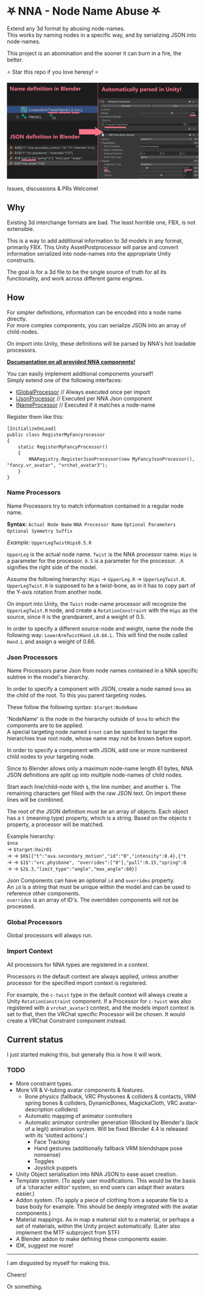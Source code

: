 # ⛧ NNA - Node Name Abuse ⛧
Extend any 3d format by abusing node-names.\
This works by naming nodes in a specific way, and by serializing JSON into node-names.

This project is an abomination and the sooner it can burn in a fire, the better.

⭐ Star this repo if you love heresy! ⭐

![](./Docs/img/nna-example.png)

Issues, discussions & PRs Welcome!

## Why
Existing 3d interchange formats are bad. The least horrible one, FBX, is not extensible.

This is a way to add additional information to 3d models in any format, primarily FBX.
This Unity AssetPostprocessor will parse and convert information serialized into node-names into the appropriate Unity constructs.

The goal is for a 3d file to be the single source of truth for all its functionality, and work across different game engines.

## How
For simpler definitions, information can be encoded into a node name directly.\
For more complex components, you can serialize JSON into an array of child-nodes.

On import into Unity, these definitions will be parsed by NNA's hot loadable processors.

**[Documantation on all provided NNA components!](Docs/Components.md)**

You can easily implement additional components yourself!\
Simply extend one of the following interfaces:
* [IGlobalProcessor](./NNA/Runtime/Processors/IGlobalProcessor.cs) // Always executed once per import
* [IJsonProcessor](./NNA/Runtime/Processors/IJsonProcessor.cs) // Executed per NNA Json component
* [INameProcessor](./NNA/Runtime/Processors/IJsonProcessor.cs) // Executed if it matches a node-name

Register them like this:
```
[InitializeOnLoad]
public class RegisterMyFancyrocessor
{
	static RegisterMyFancyProcessor()
	{
		NNARegistry.RegisterJsonProcessor(new MyFancyJsonProcessor(), "fancy.vr_avatar", "vrchat_avatar3");
	}
}
```

### Name Processors
Name Processors try to match information contained in a regular node name.

**Syntax:** `Actual Node Name` `NNA Processor Name` `Optional Parameters` `Optional Symmetry Suffix`

*Example:* `UpperLegTwistHips0.5.R`

`UpperLeg` is the actual node name.
`Twist` is the NNA processor name.
`Hips` is a parameter for the processor.
`0.5` is a parameter for the processor.
`.R` signifies the right side of the model.

Assume the following hierarchy: `Hips` → `UpperLeg.R` → `UpperLegTwist.R`.\
`UpperLegTwist.R` is supposed to be a twist-bone, as in it has to copy part of the Y-axis rotation from another node.

On import into Unity, the `Twist` node-name processor will recognize the `UpperLegTwist.R` node, and create a `RotationConstraint` with the `Hips` as the source, since it is the grandparent, and a weight of 0.5.

In order to specify a different source-node and weight, name the node the following way: `LowerArmTwistHand.L0.66.L`.
This will find the node called `Hand.L` and assign a weight of 0.66.

### Json Processors
Name Processors parse Json from node names contained in a NNA specific subtree in the model's hierarchy.

In order to specify a component with JSON, create a node named `$nna` as the child of the root.
To this you parent targeting nodes.

These follow the following syntax: `$target:NodeName`

'NodeName' is the node in the hierarchy outside of `$nna` to which the components are to be applied.\
A special targeting node named `$root` can be specified to target the hierarchies true root node, whose name may not be known before export.

In order to specify a component with JSON, add one or more numbered child nodes to your targeting node.

Since to Blender allows only a maximum node-name length 61 bytes, NNA JSON definitions are split up into multiple node-names of child nodes.

Start each line/child-node with `$`, the line number, and another `$`. The remaining characters get filled with the raw JSON text. On import these lines will be combined.

The root of the JSON definition must be an array of objects. Each object has a `t` (meaning type) property, which is a string. Based on the objects `t` property, a processor will be matched.

Example hierarchy:\
`$nna`\
→ `$target:Hair01`\
→ → `$0$[{"t":"ava.secondary_motion","id":"0","intensity":0.4},{"t`\
→ → `$1$":"vrc.physbone", "overrides":["0"],"pull":0.15,"spring":0`\
→ → `$2$.3,"limit_type":"angle","max_angle":60}]`

Json Components can have an optional `id` and `overrides` property.\
An `id` is a string that must be unique within the model and can be used to reference other components.\
`overrides` is an array of ID's. The overridden components will not be processed.

### Global Processors
Global processors will always run.

### Import Context
All processors for NNA types are registered in a context.

Processors in the default context are always applied, unless another processor for the specified import context is registered.

For example, the `c-twist` type in the default context will always create a Unity `RotationConstraint` component.
If a Processor for `c-twist` was also registered with a `vrchat_avatar3` context, and the models import context is set to that, then the VRChat specific Processor will be chosen. It would create a VRChat Constraint component instead.

## Current status
I just started making this, but generally this is how it will work.

### TODO
* More constraint types.
* More VR & V-tubing avatar components & features.
	* Bone physics (fallback, VRC Physbones & colliders & contacts, VRM spring bones & colliders, DynamicBones, MagickaCloth, VRC avatar-description colliders)
	* Automatic mapping of animator controllers
	* Automatic animator controller generation (Blocked by Blender's (lack of a legit) animation system. Will be fixed Blender 4.4 is released with its 'slotted actions'.)
		* Face Tracking
		* Hand gestures (additionally fallback VRM blendshape pose nonsense)
		* Toggles
		* Joystick puppets
* Unity Object serialisation into NNA JSON to ease asset creation.
* Template system. (To apply user modifications. This would be the basis of a 'character editor' system, so end users can adapt their avatars easier.)
* Addon system. (To apply a piece of clothing from a separate file to a base body for example. This should be deeply integrated with the avatar components.)
* Material mappings. As in map a material slot to a material, or perhaps a set of materials, within the Unity project automatically. (Later also implement the MTF subproject from STF)
* A Blender addon to make defining these components easier.
* IDK, suggest me more!

---

I am disgusted by myself for making this.

Cheers!

Or something.
